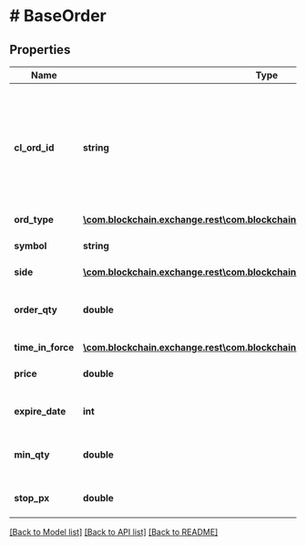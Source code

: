 # # BaseOrder

## Properties

Name | Type | Description | Notes
------------ | ------------- | ------------- | -------------
**cl_ord_id** | **string** | Reference field provided by client. Cannot exceed 20 characters, only alphanumeric characters are allowed. | 
**ord_type** | [**\com.blockchain.exchange.rest\com.blockchain.exchange.rest.model\OrdType**](OrdType.md) |  | 
**symbol** | **string** | Blockchain symbol identifier | 
**side** | [**\com.blockchain.exchange.rest\com.blockchain.exchange.rest.model\Side**](Side.md) |  | 
**order_qty** | **double** | The order size in the terms of the base currency | 
**time_in_force** | [**\com.blockchain.exchange.rest\com.blockchain.exchange.rest.model\TimeInForce**](TimeInForce.md) |  | [optional] 
**price** | **double** | The limit price for the order | [optional] 
**expire_date** | **int** | expiry date in the format YYYYMMDD | [optional] 
**min_qty** | **double** | The minimum quantity required for an IOC fill | [optional] 
**stop_px** | **double** | The limit price for the order | [optional] 

[[Back to Model list]](../../README.md#documentation-for-models) [[Back to API list]](../../README.md#documentation-for-api-endpoints) [[Back to README]](../../README.md)


